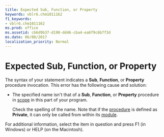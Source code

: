 ```yaml
---
title: Expected Sub, Function, or Property
keywords: vblr6.chm1011162
f1_keywords:
- vblr6.chm1011162
ms.prod: office
ms.assetid: cb6d9b37-d190-dd46-cba4-ea6f9c6b7f3d
ms.date: 06/08/2017
localization_priority: Normal
---
```



# Expected Sub, Function, or Property

The syntax of your statement indicates a  **Sub**, **Function**, or **Property** procedure invocation. This error has the following cause and solution:



- The specified name isn't that of a  **Sub**, **Function**, or **Property** procedure in [scope](../../Glossary/vbe-glossary.md#scope) in this part of your program.
    
    Check the spelling of the name. Note that if the [procedure](../../Glossary/vbe-glossary.md#procedure) is defined as **Private**, it can only be called from within its [module](../../Glossary/vbe-glossary.md#module).
    

For additional information, select the item in question and press F1 (in Windows) or HELP (on the Macintosh).

